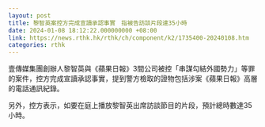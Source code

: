 ```yaml
---
layout: post
title: 黎智英案控方完成宣讀承認事實　指被告訪談片段達35小時
date: 2024-01-08 18:12:22.000000000 +08:00
link: https://news.rthk.hk/rthk/ch/component/k2/1735400-20240108.htm
categories: rthk
---
```


壹傳媒集團創辦人黎智英與《蘋果日報》3間公司被控「串謀勾結外國勢力」等罪的案件，控方完成宣讀承認事實，提到警方檢取的證物包括涉案《蘋果日報》高層的電話通訊紀錄。

另外，控方表示，如要在庭上播放黎智英出席訪談節目的片段，預計總時數達35小時。
